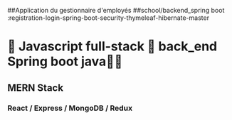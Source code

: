 
##Application du gestionnaire d'employés
##school/backend_spring boot :registration-login-spring-boot-security-thymeleaf-hibernate-master
# 🚀 Javascript full-stack 🚀 back_end Spring boot java🚀🚀
## MERN Stack
### React / Express / MongoDB / Redux
